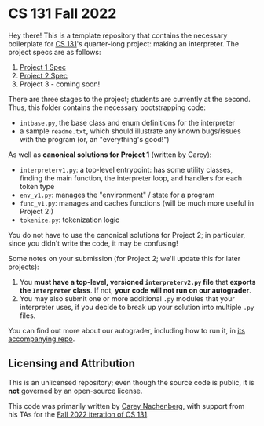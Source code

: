 # CS 131 Fall 2022

Hey there! This is a template repository that contains the necessary boilerplate for [CS 131](https://ucla-cs-131.github.io/fall-22/)'s quarter-long project: making an interpreter. The project specs are as follows:

1. [Project 1 Spec](https://docs.google.com/document/d/17Q4EPgHLMlMuQABhmgTpk_Ggxij0DZwvPQO2uzVVPzk/)
2. [Project 2 Spec](https://docs.google.com/document/d/14cZ7s-RPDO3FvYCDFMlS_NrGSSPUmavSX0wzsN-yHDw/edit#)
3. Project 3 - coming soon!

There are three stages to the project; students are currently at the second. Thus, this folder contains the necessary bootstrapping code:

- `intbase.py`, the base class and enum definitions for the interpreter
- a sample `readme.txt`, which should illustrate any known bugs/issues with the program (or, an "everything's good!")

As well as **canonical solutions for Project 1** (written by Carey):

- `interpreterv1.py`: a top-level entrypoint: has some utility classes, finding the main function, the interpreter loop, and handlers for each token type
- `env_v1.py`: manages the "environment" / state for a program
- `func_v1.py`: manages and caches functions (will be much more useful in Project 2!)
- `tokenize.py`: tokenization logic

You do not have to use the canonical solutions for Project 2; in particular, since you didn't write the code, it may be confusing!

Some notes on your submission (for Project 2; we'll update this for later projects):

1. You **must have a top-level, versioned `interpreterv2.py` file** that **exports the `Interpreter` class**. If not, **your code will not run on our autograder**.
2. You may also submit one or more additional `.py` modules that your interpreter uses, if you decide to break up your solution into multiple `.py` files.

You can find out more about our autograder, including how to run it, in [its accompanying repo](https://github.com/UCLA-CS-131/fall-22-autograder).

## Licensing and Attribution

This is an unlicensed repository; even though the source code is public, it is **not** governed by an open-source license.

This code was primarily written by [Carey Nachenberg](http://careynachenberg.weebly.com/), with support from his TAs for the [Fall 2022 iteration of CS 131](https://ucla-cs-131.github.io/fall-22/).
